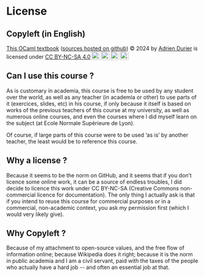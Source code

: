 # License

## Copyleft (in English)

[This OCaml textbook](https://ocaml.durier.xyz/) ([sources hosted on github](https://github.com/adurier/ocaml-course)) © 2024 by [Adrien Durier](http://adrien.durier.xyz/) is licensed under [CC BY-NC-SA 4.0](https://creativecommons.org/licenses/by-nc-sa/4.0/?ref=chooser-v1)<a href="https://creativecommons.org/licenses/by-nc-sa/4.0/?ref=chooser-v1" target="_blank" rel="license noopener noreferrer" style="display:inline-block;"><img style="height:22px!important;margin-left:3px;vertical-align:text-bottom;" src="https://mirrors.creativecommons.org/presskit/icons/cc.svg?ref=chooser-v1" alt=""><img style="height:22px!important;margin-left:3px;vertical-align:text-bottom;" src="https://mirrors.creativecommons.org/presskit/icons/by.svg?ref=chooser-v1" alt=""><img style="height:22px!important;margin-left:3px;vertical-align:text-bottom;" src="https://mirrors.creativecommons.org/presskit/icons/nc.svg?ref=chooser-v1" alt=""><img style="height:22px!important;margin-left:3px;vertical-align:text-bottom;" src="https://mirrors.creativecommons.org/presskit/icons/sa.svg?ref=chooser-v1" alt=""></a>

## Can I use this course ?

As is customary in academia, this course is free to be used by any student over the world, as well as any teacher (in academia or other) to use parts of it (exercices, slides, etc) in his course, if only because it itself is based on works of the previous teachers of this course at my university, as well as numerous online courses, and even the courses where I did myself learn on the subject (at Ecole Normale Supérieure de Lyon). 

Of course, if large parts of this course were to be used ‘as is’ by another teacher, the least would be to reference this course. 

## Why a license ?

Because it seems to be the norm on GitHub, and it seems that if you don’t licence some online work, it can be a source of endless troubles, I did decide to licence this work under CC BY-NC-SA (Creative Commons non-commercial licence for documentation). The only thing I actually ask is that if you intend to reuse this course for commercial purposes or in a commercial, non-academic context, you ask my permission first (which I would very likely give).

## Why Copyleft ?

Because of my attachment to open-source values, and the free flow of information online; because Wikipedia does it right; because it is the norm in public academia and I am a civil servant, paid with the taxes of the people who actually have a hard job -- and often an essential job at that.